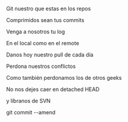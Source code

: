Git nuestro que estas en los repos  

Comprimidos sean tus commits 

Venga a nosotros tu log 

En el local como en el remote 

Danos hoy nuestro pull de cada día 

Perdona nuestros conflictos 

Como también perdonamos los de otros geeks  

No nos dejes caer en detached HEAD 

y líbranos de SVN 

git commit --amend
